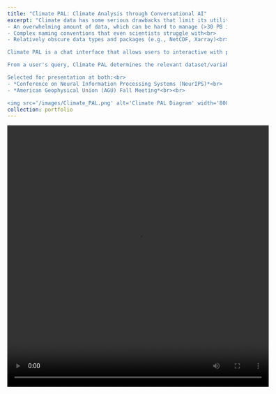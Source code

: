 ```yaml
---
title: "Climate PAL: Climate Analysis through Conversational AI"
excerpt: "Climate data has some serious drawbacks that limit its utility:<br>
- An overwhelming amount of data, which can be hard to manage (>30 PB in CMIP6 alone)<br>
- Complex naming conventions that even scientists struggle with<br>
- Relatively obscure data types and packages (e.g., NetCDF, Xarray)<br><br>

Climate PAL is a chat interface that allows users to interactive with public climate data using plain English queries. Not only does this expedite hypothesis testing for scientists, but it makes climate data accessible to a non-technical audience.<br><br>

From a user's query, Climate PAL determines the relevant dataset/variable and can plot/analyze results for the user. Built using LangChain and OpenAI for natural language processing, Climate PAL can chat with users to determine exactly what they want to get out of the data.<br><br>

Selected for presentation at both:<br>
- *Conference on Neural Information Processing Systems (NeurIPS)*<br>
- *American Geophysical Union (AGU) Fall Meeting*<br><br>

<img src='/images/Climate_PAL.png' alt='Climate PAL Diagram' width='800' height='800' style='display: block; margin: 0 auto;'>"
collection: portfolio
---
```


<video controls width="600" height="600">
  <source src="/images/Climate_PAL_demo.mp4" type="video/mp4">
</video>